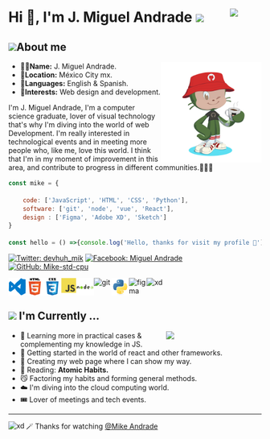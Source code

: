 <p><h1> Hi 👋, I'm J. Miguel Andrade  <img src="https://monophy.com/media/32LbFsJtCwTf9wOM9m/monophy.gif" width="55"><img align="right" src="https://media4.giphy.com/media/lRLzrbhmh5pFf4jOga/giphy.gif?cid=790b761188135dd5b93687b4cbea8040f3c8c63896cfa43a&rid=giphy.gif&ct=s" width="63"></h1> </p>

<h2><img src= "https://media3.giphy.com/media/KDPgrtu0QlkjDP9mj4/giphy.gif?cid=ecf05e47jur46zl7n3wjzo5hm0hcv06g6gslcgmfs5bjum4r&rid=giphy.gif&ct=s" width="40">About me</h2>

<img align='right' src="https://raw.githubusercontent.com/Mike-std-cpu/Mike-std-cpu/main/img/octocat-1663991304978.png" width="200">

* 👨‍🚀**Name:** J. Miguel Andrade.
* 📍**Location:** México City mx.
* 🙊**Languages:** English & Spanish.
* 🎯**Interests:** Web design and development.

<p>
    I'm J. Miguel Andrade, I'm a computer science graduate, lover of visual technology that's why I'm diving into the world of web Development. I'm really interested in technological events and in meeting more people who, like me, love this world. I think that I'm in my moment of improvement in this area, and contribute to progress in different communities.🫡🚀✨
    
</p>

````javascript
const mike = {

    code: ['JavaScript', 'HTML', 'CSS', 'Python'],
    software: ['git', 'node', 'vue', 'React'],
    design : ['Figma', 'Adobe XD', 'Sketch']
}

const hello = () =>{console.log('Hello, thanks for visit my profile 🙂')} 
````

[![Twitter: devhuh_mik](https://img.shields.io/twitter/follow/devhuh_mik?style=social)](https://twitter.com/devhuh_mik)
[![Facebook: Miguel Andrade](https://img.shields.io/badge/Miguel%20Andrade-Profile-9cf?style=appveyor)](https://www.facebook.com/jose.m.drew.09/)
[![GitHub: Mike-std-cpu](https://img.shields.io/github/followers/Mike-std-cpu?style=social)](https://github.com/Mike-std-cpu)

<div>
    
<img align="left" alt="vsc" width="35" height="35" src="https://raw.githubusercontent.com/StewartGF/StewartGF/master/images/vscode.gif">
 
<img align="left" alt="html5" width="35" height="35" src="https://raw.githubusercontent.com/devicons/devicon/master/icons/html5/html5-original-wordmark.svg" />
 
<img align="left" alt="css3" width="35px" height="35" src="https://raw.githubusercontent.com/devicons/devicon/master/icons/css3/css3-original-wordmark.svg" />
 
<img  align="left" alt="javascript" width="30" height="30" src="https://raw.githubusercontent.com/devicons/devicon/master/icons/javascript/javascript-original.svg" />
 
<img align="left" alt="nodejs" width="35" height="35" src="https://raw.githubusercontent.com/devicons/devicon/master/icons/nodejs/nodejs-original-wordmark.svg" />

<img align="left" alt="git" width="35" height="35" src="https://www.vectorlogo.zone/logos/git-scm/git-scm-icon.svg" />

<img align="left" alt="python" width="35" height="35" src="https://raw.githubusercontent.com/devicons/devicon/master/icons/python/python-original.svg" />

<img align="left" alt="figma" width="35" height="35" src="https://www.vectorlogo.zone/logos/figma/figma-icon.svg" />

<img align="left" alt="xd" width="35" height="35" src="https://cdn.worldvectorlogo.com/logos/adobe-xd.svg" />

</div>

<br/><br/>

<p><h2><img src="https://media1.giphy.com/media/WcYnTzdrjQphdu33xs/giphy.gif?cid=ecf05e47811b4whod1df8jvs7i5dxl2r3hl2t7gq2r7noud3&rid=giphy.gif&ct=s" width="35"> I'm Currently ... </h2></p>

<div>
    <img align="right" src="https://media1.giphy.com/media/gHnBLyeYE6hboT3t3o/giphy.gif?cid=790b7611501c732f998a81ed3eee78d0d43df8e84e2c5afa&rid=giphy.gif&ct=s" width="190" >
<ul>
  <li>🚀 Learning more in practical cases & complementing my knowledge in JS.</li>
  <li>🌿 Getting started in the world of react and other frameworks.</li>
  <li>🤩 Creating my web page where I can show my way.</li>
  <li>📕 Reading: <b>Atomic Habits.</b></li>
  <li>😼 Factoring my habits and forming general methods.</li>
  <li>☁️ I'm diving into the cloud computing world.</li>
  <li>🎟️ Lover of meetings and tech events.</li>
</ul>

</div>

---
    
🪄 Thanks for watching [@Mike Andrade](https://github.com/Mike-std-cpu)<img align="left" alt="xd" width="35" height="35" src="https://i.gifer.com/origin/08/089af74235a38edcc7b433321f0a5472_w200.webp" />
